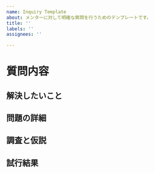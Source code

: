 ```yaml
---
name: Inquiry Template
about: メンターに対して明確な質問を行うためのテンプレートです。
title: ''
labels: ''
assignees: ''

---
```


# 質問内容

<!-- 何についての質問か一目で分かるよう、具体的なタイトルをつけてください -->
<!-- 例：◯◯ファイルに適切な記述内容について -->

## 解決したいこと

<!-- 解決したい問題や、期待する結果を簡潔に記載してください -->
<!-- 例：◯◯ファイルにどのような内容を記述するのが適切か、またそのファイルを配置すべきディレクトリについて確認したい -->

## 問題の詳細

<!-- 発生している問題の詳細を具体的に説明してください（エラーメッセージやスクリーンショットなどがあれば添付） -->
<!-- 例：現在、◯◯ファイルの記述が不適切なため、△△が正常に機能していません -->

## 調査と仮説

<!-- 調べたことや、自分で考えた仮説を記載してください -->
<!-- 例：＜引用サイト＞で調査した結果、◯◯ファイルの配置場所が重要で、現在の配置が適切ではない可能性があると考えています -->

## 試行結果

<!-- 仮説に基づいて試行した結果を記載してください -->
<!-- 例：◯◯ファイルを別のディレクトリに移動して試しましたが、期待する結果にはなりませんでした -->
